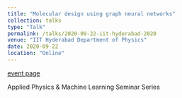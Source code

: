 ```yaml
---
title: "Molecular design using graph neural networks"
collection: talks
type: "Talk"
permalink: /talks/2020-09-22-iit-hyderabad-2020
venue: "IIT Hyderabad Department of Physics"
date: 2020-09-22
location: "Online"
---
```


[event page](http://physics.iith.ac.in/APML/doc/Rocio_Physics_talk.pdf)

Applied Physics &amp; Machine Learning Seminar Series
